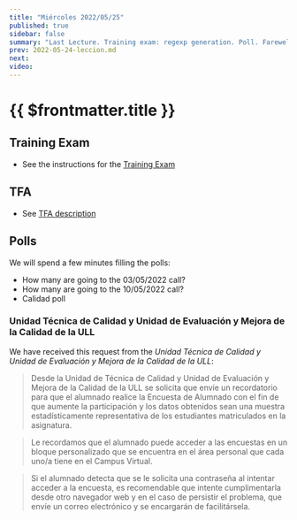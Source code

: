 ```yaml
---
title: "Miércoles 2022/05/25"
published: true
sidebar: false
summary: "Last Lecture. Training exam: regexp generation. Poll. Farewell and see you later"
prev: 2022-05-24-leccion.md
next:
video:
---
```


# {{ $frontmatter.title }}

  

## Training Exam

* See the instructions for the [Training Exam](/practicas/training-exam.html)

## TFA

* See [TFA description](/practicas/tfa.html)

## Polls

We will spend a few minutes filling the polls:

- How many are going to the 03/05/2022 call?
- How many are going to the 10/05/2022 call?
- Calidad poll

### Unidad Técnica de Calidad y Unidad de Evaluación y Mejora de la Calidad de la ULL

We have received this request from the *Unidad Técnica de Calidad y Unidad de Evaluación y Mejora de la Calidad de la ULL*:

> Desde la Unidad de Técnica de Calidad y Unidad de Evaluación y Mejora de la Calidad de la ULL se solicita que envíe un recordatorio para que el alumnado realice la Encuesta de Alumnado con el fin de que aumente la participación y los datos obtenidos sean una muestra estadísticamente representativa de los estudiantes matriculados en la asignatura.

> Le recordamos que el alumnado puede acceder a las encuestas en un bloque personalizado que se encuentra en el área personal que cada uno/a tiene en el Campus Virtual.

> Si el alumnado detecta que se le solicita una contraseña al intentar acceder a la encuesta, es recomendable que intente cumplimentarla desde otro navegador web y en el caso de persistir el problema, que envíe un correo electrónico y se encargarán de facilitársela.


<!--
## Video

<youtube></youtube>
-->